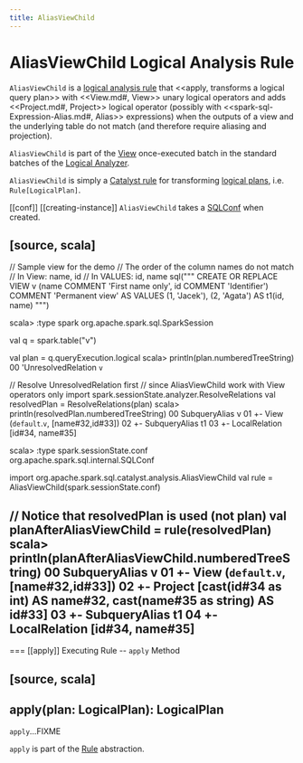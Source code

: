 ```yaml
---
title: AliasViewChild
---
```


# AliasViewChild Logical Analysis Rule

`AliasViewChild` is a [logical analysis rule](../Analyzer.md#batches) that <<apply, transforms a logical query plan>> with <<View.md#, View>> unary logical operators and adds <<Project.md#, Project>> logical operator (possibly with <<spark-sql-Expression-Alias.md#, Alias>> expressions) when the outputs of a view and the underlying table do not match (and therefore require aliasing and projection).

`AliasViewChild` is part of the [View](../Analyzer.md#View) once-executed batch in the standard batches of the [Logical Analyzer](../Analyzer.md).

`AliasViewChild` is simply a [Catalyst rule](../catalyst/Rule.md) for transforming [logical plans](../logical-operators/LogicalPlan.md), i.e. `Rule[LogicalPlan]`.

[[conf]]
[[creating-instance]]
`AliasViewChild` takes a [SQLConf](../SQLConf.md) when created.

[source, scala]
----
// Sample view for the demo
// The order of the column names do not match
// In View: name, id
// In VALUES: id, name
sql("""
  CREATE OR REPLACE VIEW v (name COMMENT 'First name only', id COMMENT 'Identifier') COMMENT 'Permanent view'
  AS VALUES (1, 'Jacek'), (2, 'Agata') AS t1(id, name)
  """)

scala> :type spark
org.apache.spark.sql.SparkSession

val q = spark.table("v")

val plan = q.queryExecution.logical
scala> println(plan.numberedTreeString)
00 'UnresolvedRelation `v`

// Resolve UnresolvedRelation first
// since AliasViewChild work with View operators only
import spark.sessionState.analyzer.ResolveRelations
val resolvedPlan = ResolveRelations(plan)
scala> println(resolvedPlan.numberedTreeString)
00 SubqueryAlias v
01 +- View (`default`.`v`, [name#32,id#33])
02    +- SubqueryAlias t1
03       +- LocalRelation [id#34, name#35]

scala> :type spark.sessionState.conf
org.apache.spark.sql.internal.SQLConf

import org.apache.spark.sql.catalyst.analysis.AliasViewChild
val rule = AliasViewChild(spark.sessionState.conf)

// Notice that resolvedPlan is used (not plan)
val planAfterAliasViewChild = rule(resolvedPlan)
scala> println(planAfterAliasViewChild.numberedTreeString)
00 SubqueryAlias v
01 +- View (`default`.`v`, [name#32,id#33])
02    +- Project [cast(id#34 as int) AS name#32, cast(name#35 as string) AS id#33]
03       +- SubqueryAlias t1
04          +- LocalRelation [id#34, name#35]
----

=== [[apply]] Executing Rule -- `apply` Method

[source, scala]
----
apply(plan: LogicalPlan): LogicalPlan
----

`apply`...FIXME

`apply` is part of the [Rule](../catalyst/Rule.md#apply) abstraction.
